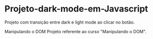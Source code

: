 # Projeto-dark-mode-em-Javascript
Projeto com transição entre dark e light mode ao clicar no botão.

Manipulando o DOM
Projeto referente ao curso "Manipulando o DOM".
